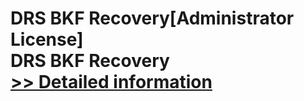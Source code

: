 # DRS BKF Recovery[Administrator License]<br />DRS BKF Recovery<br />[>> Detailed information](https://secure.shareit.com/shareit/product.html?productid=301004196&affiliateid=200057808)